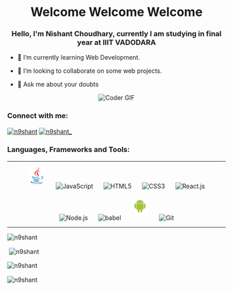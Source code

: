 <h1 align="center">Welcome Welcome Welcome</h1>
<h3 align="center">Hello, I'm Nishant Choudhary, currently I am studying in final year at IIIT VADODARA</h3>

- 🌱 I’m currently learning Web Development.

- 👯 I’m looking to collaborate on some web projects.

- 💬 Ask me about your doubts

<p  align="center"><img src="https://media.tenor.com/images/b7939d73d32cb3ce5e48a80dd35dc599/tenor.gif" alt="Coder GIF" width="400" height="250">

<h3 align="left">Connect with me:</h3>
<p align="left">
<a href="https://linkedin.com/in/n9shant" target="blank"><img align="center" src="https://raw.githubusercontent.com/rahuldkjain/github-profile-readme-generator/master/src/images/icons/Social/linked-in-alt.svg" alt="n9shant" height="30" width="40" /></a>
<a href="https://twitter.com/n9shant" target="blank"><img align="center" src="https://raw.githubusercontent.com/rahuldkjain/github-profile-readme-generator/master/src/images/icons/Social/twitter.svg" alt="n9shant_" height="30" width="40" /></a>
</p>
<h3 align="left">Languages, Frameworks and Tools:</h3>


<table>
  <tr>
    <td> 
      <div align="center">
        <img style="margin: 10px" src="https://raw.githubusercontent.com/devicons/devicon/master/icons/java/java-original.svg" alt="Java" width="40" height="40" />
        <img style="margin: 10px" src="https://profilinator.rishav.dev/skills-assets/javascript-original.svg" alt="JavaScript" width="40" height="40" /> 
        <img style="margin: 10px" src="https://profilinator.rishav.dev/skills-assets/html5-original-wordmark.svg" alt="HTML5" width="40" height="40" />  
        <img style="margin: 10px" src="https://profilinator.rishav.dev/skills-assets/css3-original-wordmark.svg" alt="CSS3" width="40" height="40" />  
        <img style="margin: 10px" src="https://profilinator.rishav.dev/skills-assets/react-original-wordmark.svg" alt="React.js" width="40" height="40" />
        <img style="margin: 10px" src="https://profilinator.rishav.dev/skills-assets/nodejs-original-wordmark.svg" alt="Node.js" width="40" height="40" />
        <img style="margin: 10px" src="https://www.vectorlogo.zone/logos/babeljs/babeljs-icon.svg" alt="babel" width="40" width="40" height="40"/>
        <img style="margin: 10px" src="https://raw.githubusercontent.com/devicons/devicon/master/icons/android/android-original-wordmark.svg" alt="AndroidStudio" width="40" height="40" />
        <img style="margin: 10px" src="https://profilinator.rishav.dev/skills-assets/git-scm-icon.svg" alt="Git" width="40" height="40" />  
      </div>
    </td>
  </tr>
</table>

<p align="left"> <img src="https://komarev.com/ghpvc/?username=n9shant&label=Profile%20views&color=0e75b6&style=flat" alt="n9shant" /> </p>

<p>&nbsp;<img align="center" src="https://github-readme-stats.vercel.app/api?username=n9shant&show_icons=true&locale=en&theme=dark" alt="n9shant" /></p>

<p><img align="center" src="https://github-readme-streak-stats.herokuapp.com/?user=n9shant&theme=dark" alt="n9shant" /></p>

<p><img align="center" src="https://github-readme-stats.vercel.app/api/top-langs?username=n9shant&show_icons=true&locale=en&layout=compact&theme=dark" alt="n9shant" /></p>
<!-- 
<p align="center"><img src="https://media4.giphy.com/media/l3q2FnW3yZRJVZH2g/200.webp?cid=ecf05e47yos1lobhve9a6kzdv4z54wuo2wdlwh5o7z7q5hxc&rid=200.webp&ct=g" alt="Thank You for visiting, Have a great day" width="300" height="100"></p> -->

